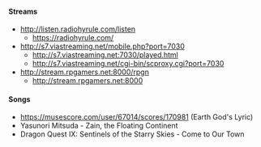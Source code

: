 #### Streams

- http://listen.radiohyrule.com/listen
  - https://radiohyrule.com/
- http://s7.viastreaming.net/mobile.php?port=7030
  - http://s7.viastreaming.net:7030/played.html
  - http://s7.viastreaming.net/cgi-bin/scproxy.cgi?port=7030
- http://stream.rpgamers.net:8000/rpgn
  - http://stream.rpgamers.net:8000

#### Songs
- https://musescore.com/user/67014/scores/170981 (Earth God's Lyric)
- Yasunori Mitsuda - Zain, the Floating Continent
- Dragon Quest IX: Sentinels of the Starry Skies - Come to Our Town
